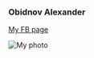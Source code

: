### Obidnov Alexander

[My FB page](https://www.facebook.com/obidnov)

![My photo](https://obidnov.ru/obidnov.jpg)
